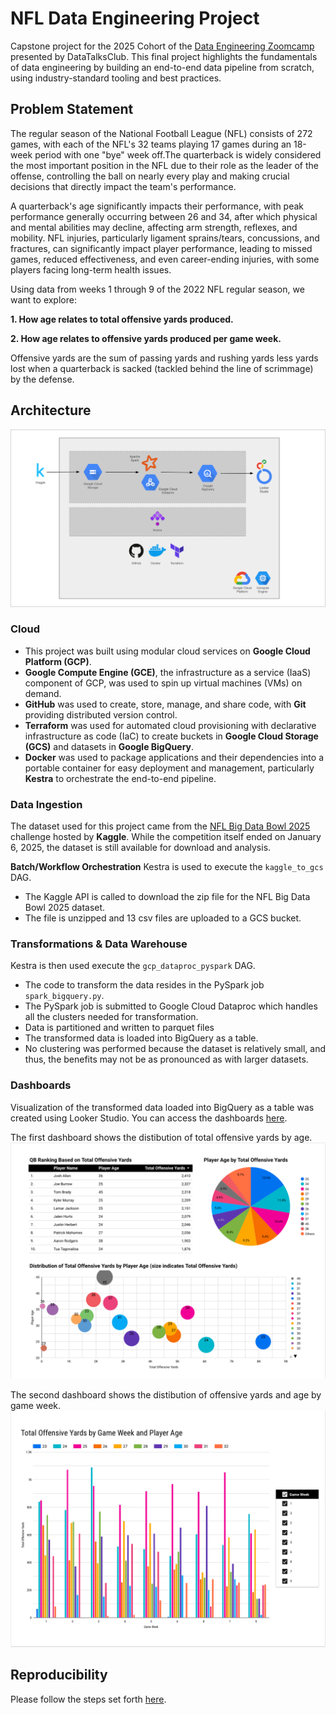 # NFL Data Engineering Project
Capstone project for the 2025 Cohort of the [Data Engineering Zoomcamp](https://github.com/DataTalksClub/data-engineering-zoomcamp/blob/main/README.md) presented by DataTalksClub. This final project highlights the fundamentals of data engineering by building an end-to-end data pipeline from scratch, using industry-standard tooling and best practices.

## Problem Statement
The regular season of the National Football League (NFL) consists of 272 games, with each of the NFL's 32 teams playing 17 games during an 18-week period with one "bye" week off.The quarterback is widely considered the most important position in the NFL due to their role as the leader of the offense, controlling the ball on nearly every play and making crucial decisions that directly impact the team's performance. 

A quarterback's age significantly impacts their performance, with peak performance generally occurring between 26 and 34, after which physical and mental abilities may decline, affecting arm strength, reflexes, and mobility. NFL injuries, particularly ligament sprains/tears, concussions, and fractures, can significantly impact player performance, leading to missed games, reduced effectiveness, and even career-ending injuries, with some players facing long-term health issues. 

Using data from weeks 1 through 9 of the 2022 NFL regular season, we want to explore:

**1. How age relates to total offensive yards produced.**

**2. How age relates to offensive yards produced per game week.**

Offensive yards are the sum of passing yards and rushing yards less yards lost when a quarterback is sacked (tackled behind the line of scrimmage) by the defense.

## Architecture
![End-to-end data pipeline architecture](/images/architecture.png)

### Cloud
- This project was built using modular cloud services on **Google Cloud Platform (GCP)**. 
- **Google Compute Engine (GCE)**, the infrastructure as a service (IaaS) component of GCP, was used to spin up virtual machines (VMs) on demand.
- **GitHub** was used to create, store, manage, and share code, with **Git** providing distributed version control.
- **Terraform** was used for automated cloud provisioning with declarative infrastructure as code (IaC) to create buckets in **Google Cloud Storage (GCS)** and datasets in **Google BigQuery**.
- **Docker** was used to package applications and their dependencies into a portable container for easy deployment and management, particularly **Kestra** to orchestrate the end-to-end pipeline.

### Data Ingestion
The dataset used for this project came from the [NFL Big Data Bowl 2025](https://www.kaggle.com/competitions/nfl-big-data-bowl-2025/) challenge hosted by **Kaggle**. While the competition itself ended on January 6, 2025, the dataset is still available for download and analysis.

**Batch/Workflow Orchestration**
Kestra is used to execute the `kaggle_to_gcs` DAG.
- The Kaggle API is called to download the zip file for the NFL Big Data Bowl 2025 dataset.
- The file is unzipped and 13 csv files are uploaded to a GCS bucket.

### Transformations & Data Warehouse
Kestra is then used execute the `gcp_dataproc_pyspark` DAG.
- The code to transform the data resides in the PySpark job `spark_bigquery.py`. 
- The PySpark job is submitted to Google Cloud Dataproc which handles all the clusters needed for transformation.
- Data is partitioned and written to parquet files
- The transformed data is loaded into BigQuery as a table.
- No clustering was performed because the dataset is relatively small, and thus, the benefits may not be as pronounced as with larger datasets.

### Dashboards
Visualization of the transformed data loaded into BigQuery as a table was created using Looker Studio. You can access the dashboards [here](https://lookerstudio.google.com/s/tB6SDPVdITo).

The first dashboard shows the distibution of total offensive yards by age.
![Dashboard comparing total offensive yards to age](/images/dashboard1.png)

The second dashboard shows the distibution of offensive yards and age by game week.
![Dashboard comparing  offensive yards to age and game week](/images/dashboard2.png)

## Reproducibility
Please follow the steps set forth [here](/setup.md).